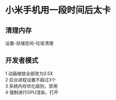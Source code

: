 # 小米手机用一段时间后太卡
## 清理内存  
设置-存储空间-垃圾清理  
## 开发者模式
1 动画缩放全部改为0.5X  
2 后台进程设置不超过3个  
3 系统内存优化级别，禁用  
4 强制进行GPU渲染，打开  
